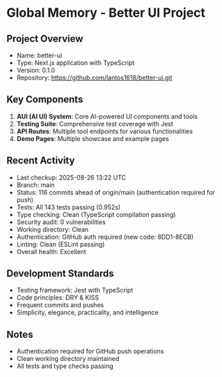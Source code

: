 # Global Memory - Better UI Project

## Project Overview
- Name: better-ui
- Type: Next.js application with TypeScript
- Version: 0.1.0
- Repository: https://github.com/lantos1618/better-ui.git

## Key Components
1. **AUI (AI UI) System**: Core AI-powered UI components and tools
2. **Testing Suite**: Comprehensive test coverage with Jest
3. **API Routes**: Multiple tool endpoints for various functionalities
4. **Demo Pages**: Multiple showcase and example pages

## Recent Activity
- Last checkup: 2025-08-26 13:22 UTC
- Branch: main  
- Status: 116 commits ahead of origin/main (authentication required for push)
- Tests: All 143 tests passing (0.952s)
- Type checking: Clean (TypeScript compilation passing)
- Security audit: 0 vulnerabilities
- Working directory: Clean
- Authentication: GitHub auth required (new code: 8DD1-8ECB)
- Linting: Clean (ESLint passing)
- Overall health: Excellent

## Development Standards
- Testing framework: Jest with TypeScript
- Code principles: DRY & KISS
- Frequent commits and pushes
- Simplicity, elegance, practicality, and intelligence

## Notes
- Authentication required for GitHub push operations
- Clean working directory maintained
- All tests and type checks passing